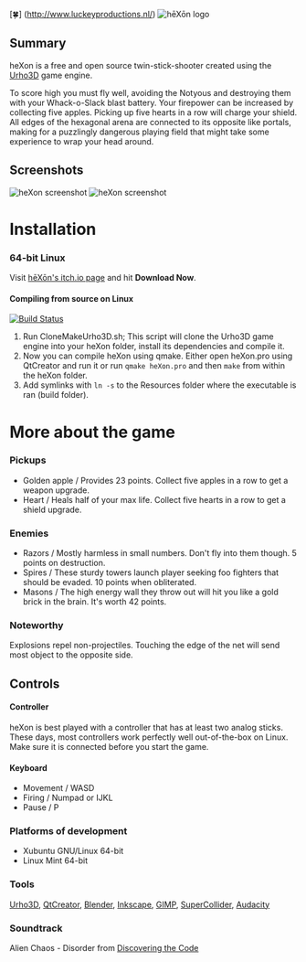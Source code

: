[:four_leaf_clover:] (http://www.luckeyproductions.nl/) ![hēXōn logo](https://raw.githubusercontent.com/LucKeyProductions/heXon/master/Docs/Guide/images/heXonBanner.png)
## Summary

heXon is a free and open source twin-stick-shooter created using the [Urho3D](http://urho3d.github.io) game engine.

To score high you must fly well, avoiding the Notyous and destroying them with your Whack-o-Slack blast battery. Your firepower can be increased by collecting five apples. Picking up five hearts in a row will charge your shield.  
All edges of the hexagonal arena are connected to its opposite like portals, making for a puzzlingly dangerous playing field that might take some experience to wrap your head around.

## Screenshots
![heXon screenshot](https://raw.githubusercontent.com/LucKeyProductions/heXon/master/Screenshots/Screenshot_Thu_Dec_22_05_25_44_2016.png)
![heXon screenshot](https://raw.githubusercontent.com/LucKeyProductions/heXon/master/Screenshots/Screenshot_Sun_Jun__5_03_02_18_2016.png)

# Installation
### 64-bit Linux
Visit [hēXōn's itch.io page](http://luckeyproductions.itch.io/hexon) and hit **Download Now**.

#### Compiling from source on Linux
[![Build Status](https://travis-ci.org/LucKeyProductions/heXon.svg?branch=master)](https://travis-ci.org/LucKeyProductions/heXon)

1. Run CloneMakeUrho3D.sh; This script will clone the Urho3D game engine into your heXon folder, install its dependencies and compile it.
2. Now you can compile heXon using qmake. Either open heXon.pro using QtCreator and run it or run `qmake heXon.pro` and then `make` from within the heXon folder.
3. Add symlinks with `ln -s` to the Resources folder where the executable is ran (build folder).

# More about the game

### Pickups
* Golden apple / Provides 23 points. Collect five apples in a row to get a weapon upgrade.
* Heart / Heals half of your max life. Collect five hearts in a row to get a shield upgrade.

### Enemies
* Razors / Mostly harmless in small numbers. Don't fly into them though. 5 points on destruction.
* Spires / These sturdy towers launch player seeking foo fighters that should be evaded. 10 points when obliterated.
* Masons / The high energy wall they throw out will hit you like a gold brick in the brain. It's worth 42 points.

### Noteworthy
Explosions repel non-projectiles.
Touching the edge of the net will send most object to the opposite side.

## Controls
#### Controller
heXon is best played with a controller that has at least two analog sticks. These days, most controllers work perfectly well out-of-the-box on Linux. Make sure it is connected before you start the game.
#### Keyboard
* Movement / WASD
* Firing / Numpad or IJKL
* Pause / P

### Platforms of development
* Xubuntu GNU/Linux 64-bit
* Linux Mint 64-bit

### Tools
[Urho3D](http://urho3d.github.io), [QtCreator](http://wiki.qt.io/Category:Tools::QtCreator), [Blender](http://www.blender.org/), [Inkscape](http://inkscape.org/), [GIMP](http://gimp.org), [SuperCollider](http://supercollider.github.io/), [Audacity](http://web.audacityteam.org/)

### Soundtrack
Alien Chaos - Disorder
from [Discovering the Code](http://www.ektoplazm.com/free-music/alien-chaos-discovering-the-code)
